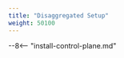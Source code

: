 ```yaml
---
title: "Disaggregated Setup"
weight: 50100
---
```


<!-- include: install control plane documentation -->
--8<-- "install-control-plane.md"

